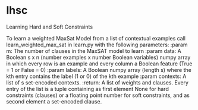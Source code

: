 # lhsc
Learning Hard and Soft Constraints

To learn a weighted MaxSat Model from a list of contextual examples call learn_weighted_max_sat in learn.py with the following parameters:
    :param m:
        The number of clauses in the MaxSAT model to learn
    :param data:
        A Boolean s x n (number examples x number Boolean variables) numpy array in which every row is an example and
        every column a Boolean feature (True = 1 or False = 0)
    :param labels:
        A Boolean numpy array (length s) where the kth entry contains the label (1 or 0) of the kth example
    :param contexts:
        A list of s set-encoded contexts.
    :return:
        A list of weights and clauses. Every entry of the list is a tuple containing as first element None for hard
        constraints (clauses) or a floating point number for soft constraints, and as second element a set-encoded clause.
    
